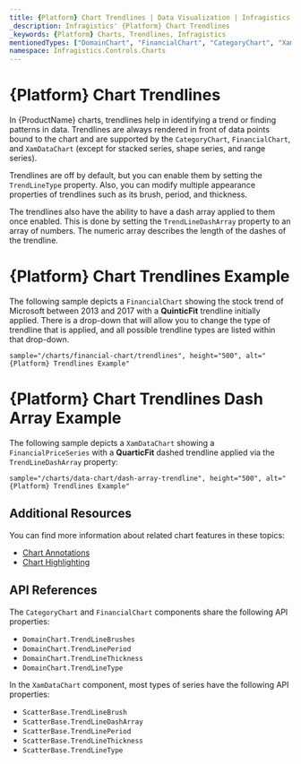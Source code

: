 ```yaml
---
title: {Platform} Chart Trendlines | Data Visualization | Infragistics
_description: Infragistics' {Platform} Chart Trendlines
_keywords: {Platform} Charts, Trendlines, Infragistics
mentionedTypes: ["DomainChart", "FinancialChart", "CategoryChart", "XamDataChart", "TrendLineType"]
namespace: Infragistics.Controls.Charts
---
```


# {Platform} Chart Trendlines

In {ProductName} charts, trendlines help in identifying a trend or finding patterns in data. Trendlines are always rendered in front of data points bound to the chart and are supported by the `CategoryChart`, `FinancialChart`, and `XamDataChart` (except for stacked series, shape series, and range series).

Trendlines are off by default, but you can enable them by setting the `TrendLineType` property. Also, you can modify multiple appearance properties of trendlines such as its brush, period, and thickness.

The trendlines also have the ability to have a dash array applied to them once enabled. This is done by setting the `TrendLineDashArray` property to an array of numbers. The numeric array describes the length of the dashes of the trendline.

# {Platform} Chart Trendlines Example

The following sample depicts a `FinancialChart` showing the stock trend of Microsoft between 2013 and 2017 with a **QuinticFit** trendline initially applied. There is a drop-down that will allow you to change the type of trendline that is applied, and all possible trendline types are listed within that drop-down.

`sample="/charts/financial-chart/trendlines", height="500", alt="{Platform} Trendlines Example"`


<div class="divider--half"></div>

# {Platform} Chart Trendlines Dash Array Example

The following sample depicts a `XamDataChart` showing a `FinancialPriceSeries` with a **QuarticFit** dashed trendline applied via the `TrendLineDashArray` property:

`sample="/charts/data-chart/dash-array-trendline", height="500", alt="{Platform} Trendlines Example"`


<div class="divider--half"></div>

## Additional Resources

You can find more information about related chart features in these topics:

- [Chart Annotations](chart-annotations.md)
- [Chart Highlighting](chart-highlighting.md)

## API References

The `CategoryChart` and `FinancialChart` components share the following API properties:

- `DomainChart.TrendLineBrushes`
- `DomainChart.TrendLinePeriod`
- `DomainChart.TrendLineThickness`
- `DomainChart.TrendLineType`

In the `XamDataChart` component, most types of series have the following API properties:

- `ScatterBase.TrendLineBrush`
- `ScatterBase.TrendLineDashArray`
- `ScatterBase.TrendLinePeriod`
- `ScatterBase.TrendLineThickness`
- `ScatterBase.TrendLineType`
